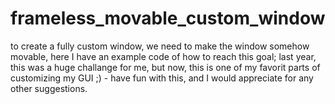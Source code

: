# frameless_movable_custom_window
to create a fully custom window, we need to make the window somehow movable, here I have an example code of how to reach this goal;
last year, this was a huge challange for me, but now, this is one of my favorit parts of customizing my GUI ;) -
have fun with this, and I would appreciate for any other suggestions.
